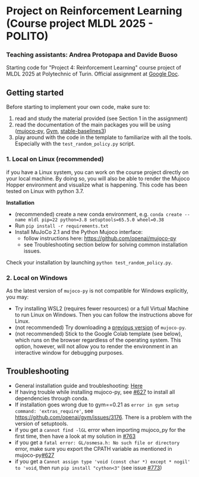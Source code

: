 # Project on Reinforcement Learning (Course project MLDL 2025 - POLITO)
### Teaching assistants: Andrea Protopapa and Davide Buoso

Starting code for "Project 4: Reinforcement Learning" course project of MLDL 2025 at Polytechnic of Turin. Official assignment at [Google Doc](https://docs.google.com/document/d/16Fy0gUj-HKxweQaJf97b_lTeqM_9axJa4_SdqpP_FaE/edit?usp=sharing).


## Getting started

Before starting to implement your own code, make sure to:
1. read and study the material provided (see Section 1 in the assignment)
2. read the documentation of the main packages you will be using ([mujoco-py](https://github.com/openai/mujoco-py), [Gym](https://github.com/openai/gym), [stable-baselines3](https://stable-baselines3.readthedocs.io/en/master/index.html))
3. play around with the code in the template to familiarize with all the tools. Especially with the `test_random_policy.py` script.


### 1. Local on Linux (recommended)

if you have a Linux system, you can work on the course project directly on your local machine. By doing so, you will also be able to render the Mujoco Hopper environment and visualize what is happening. This code has been tested on Linux with python 3.7.

**Installation**
- (recommended) create a new conda environment, e.g. `conda create --name mldl pip=22 python=3.8 setuptools=65.5.0 wheel=0.38`
- Run `pip install -r requirements.txt`
- Install MuJoCo 2.1 and the Python Mujoco interface:
	- follow instructions here: https://github.com/openai/mujoco-py
	- see Troubleshooting section below for solving common installation issues.

Check your installation by launching `python test_random_policy.py`.


### 2. Local on Windows
As the latest version of `mujoco-py` is not compatible for Windows explicitly, you may:
- Try installing WSL2 (requires fewer resources) or a full Virtual Machine to run Linux on Windows. Then you can follow the instructions above for Linux.
- (not recommended) Try downloading a [previous version](https://github.com/openai/mujoco-py/blob/9ea9bb000d6b8551b99f9aa440862e0c7f7b4191/) of `mujoco-py`.
- (not recommended) Stick to the Google Colab template (see below), which runs on the browser regardless of the operating system. This option, however, will not allow you to render the environment in an interactive window for debugging purposes.





## Troubleshooting
- General installation guide and troubleshooting: [Here](https://docs.google.com/document/d/1j5_FzsOpGflBYgNwW9ez5dh3BGcLUj4a/edit?usp=sharing&ouid=118210130204683507526&rtpof=true&sd=true)
- If having trouble while installing mujoco-py, see [#627](https://github.com/openai/mujoco-py/issues/627) to install all dependencies through conda.
- If installation goes wrong due to gym==0.21 as `error in gym setup command: 'extras_require'`, see https://github.com/openai/gym/issues/3176. There is a problem with the version of setuptools.
- if you get a `cannot find -lGL` error when importing mujoco_py for the first time, then have a look at my solution in [#763](https://github.com/openai/mujoco-py/issues/763#issuecomment-1519090452)
- if you get a `fatal error: GL/osmesa.h: No such file or directory` error, make sure you export the CPATH variable as mentioned in mujoco-py[#627](https://github.com/openai/mujoco-py/issues/627)
- if you get a `Cannot assign type 'void (const char *) except * nogil' to 'void`, then run `pip install "cython<3"` (see issue [#773](https://github.com/openai/mujoco-py/issues/773))
